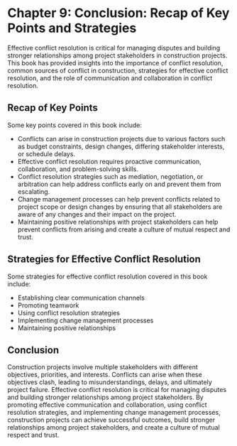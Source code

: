 Chapter 9: Conclusion: Recap of Key Points and Strategies
=========================================================

Effective conflict resolution is critical for managing disputes and building stronger relationships among project stakeholders in construction projects. This book has provided insights into the importance of conflict resolution, common sources of conflict in construction, strategies for effective conflict resolution, and the role of communication and collaboration in conflict resolution.

Recap of Key Points
-------------------

Some key points covered in this book include:

* Conflicts can arise in construction projects due to various factors such as budget constraints, design changes, differing stakeholder interests, or schedule delays.
* Effective conflict resolution requires proactive communication, collaboration, and problem-solving skills.
* Conflict resolution strategies such as mediation, negotiation, or arbitration can help address conflicts early on and prevent them from escalating.
* Change management processes can help prevent conflicts related to project scope or design changes by ensuring that all stakeholders are aware of any changes and their impact on the project.
* Maintaining positive relationships with project stakeholders can help prevent conflicts from arising and create a culture of mutual respect and trust.

Strategies for Effective Conflict Resolution
--------------------------------------------

Some strategies for effective conflict resolution covered in this book include:

* Establishing clear communication channels
* Promoting teamwork
* Using conflict resolution strategies
* Implementing change management processes
* Maintaining positive relationships

Conclusion
----------

Construction projects involve multiple stakeholders with different objectives, priorities, and interests. Conflicts can arise when these objectives clash, leading to misunderstandings, delays, and ultimately project failure. Effective conflict resolution is critical for managing disputes and building stronger relationships among project stakeholders. By promoting effective communication and collaboration, using conflict resolution strategies, and implementing change management processes, construction projects can achieve successful outcomes, build stronger relationships among project stakeholders, and create a culture of mutual respect and trust.
